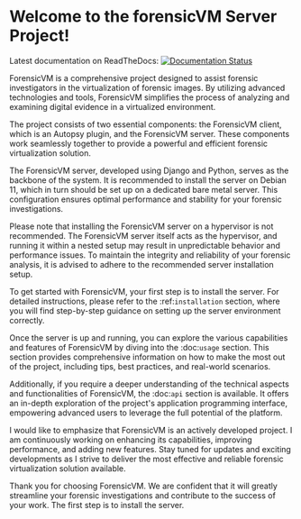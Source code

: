# Welcome to the forensicVM Server Project!

Latest documentation on ReadTheDocs: [![Documentation Status](https://readthedocs.org/projects/forensicvm-server-and-client-documentation/badge/?version=latest)](https://forensicvm-server-and-client-documentation.readthedocs.io/en/latest/?badge=latest)

ForensicVM is a comprehensive project designed to assist forensic investigators in the virtualization of forensic images. By utilizing advanced technologies and tools, ForensicVM simplifies the process of analyzing and examining digital evidence in a virtualized environment.

The project consists of two essential components: the ForensicVM client, which is an Autopsy plugin, and the ForensicVM server. These components work seamlessly together to provide a powerful and efficient forensic virtualization solution.

The ForensicVM server, developed using Django and Python, serves as the backbone of the system. It is recommended to install the server on Debian 11, which in turn should be set up on a dedicated bare metal server. This configuration ensures optimal performance and stability for your forensic investigations.

Please note that installing the ForensicVM server on a hypervisor is not recommended. The ForensicVM server itself acts as the hypervisor, and running it within a nested setup may result in unpredictable behavior and performance issues. To maintain the integrity and reliability of your forensic analysis, it is advised to adhere to the recommended server installation setup.

To get started with ForensicVM, your first step is to install the server. For detailed instructions, please refer to the :ref:`installation` section, where you will find step-by-step guidance on setting up the server environment correctly.

Once the server is up and running, you can explore the various capabilities and features of ForensicVM by diving into the :doc:`usage` section. This section provides comprehensive information on how to make the most out of the project, including tips, best practices, and real-world scenarios.

Additionally, if you require a deeper understanding of the technical aspects and functionalities of ForensicVM, the :doc:`api` section is available. It offers an in-depth exploration of the project's application programming interface, empowering advanced users to leverage the full potential of the platform.

I would like to emphasize that ForensicVM is an actively developed project. I am continuously working on enhancing its capabilities, improving performance, and adding new features. Stay tuned for updates and exciting developments as I strive to deliver the most effective and reliable forensic virtualization solution available.

Thank you for choosing ForensicVM. We are confident that it will greatly streamline your forensic investigations and contribute to the success of your work. The first step is to install the server. 
